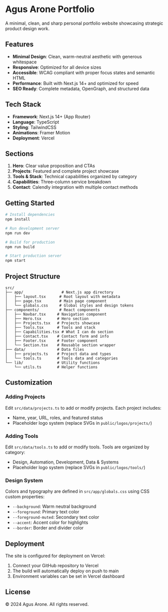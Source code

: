 # Agus Arone Portfolio

A minimal, clean, and sharp personal portfolio website showcasing strategic product design work.

## Features

- **Minimal Design**: Clean, warm-neutral aesthetic with generous whitespace
- **Responsive**: Optimized for all device sizes
- **Accessible**: WCAG compliant with proper focus states and semantic HTML
- **Performance**: Built with Next.js 14+ and optimized for speed
- **SEO Ready**: Complete metadata, OpenGraph, and structured data

## Tech Stack

- **Framework**: Next.js 14+ (App Router)
- **Language**: TypeScript
- **Styling**: TailwindCSS
- **Animations**: Framer Motion
- **Deployment**: Vercel

## Sections

1. **Hero**: Clear value proposition and CTAs
2. **Projects**: Featured and complete project showcase
3. **Tools & Stack**: Technical capabilities organized by category
4. **Capabilities**: Three-column service breakdown
5. **Contact**: Calendly integration with multiple contact methods

## Getting Started

```bash
# Install dependencies
npm install

# Run development server
npm run dev

# Build for production
npm run build

# Start production server
npm start
```

## Project Structure

```
src/
├── app/                 # Next.js app directory
│   ├── layout.tsx      # Root layout with metadata
│   ├── page.tsx        # Main page component
│   └── globals.css     # Global styles and design tokens
├── components/         # React components
│   ├── Navbar.tsx     # Navigation component
│   ├── Hero.tsx       # Hero section
│   ├── Projects.tsx   # Projects showcase
│   ├── Tools.tsx      # Tools and stack
│   ├── Capabilities.tsx # What I can do section
│   ├── Contact.tsx    # Contact form and info
│   ├── Footer.tsx     # Footer component
│   └── Section.tsx    # Reusable section wrapper
├── data/              # Data files
│   ├── projects.ts    # Project data and types
│   └── tools.ts       # Tools data and categories
└── lib/               # Utility functions
    └── utils.ts       # Helper functions
```

## Customization

### Adding Projects
Edit `src/data/projects.ts` to add or modify projects. Each project includes:
- Name, year, URL, roles, and featured status
- Placeholder logo system (replace SVGs in `public/logos/projects/`)

### Adding Tools
Edit `src/data/tools.ts` to add or modify tools. Tools are organized by category:
- Design, Automation, Development, Data & Systems
- Placeholder logo system (replace SVGs in `public/logos/tools/`)

### Design System
Colors and typography are defined in `src/app/globals.css` using CSS custom properties:
- `--background`: Warm neutral background
- `--foreground`: Primary text color
- `--foreground-muted`: Secondary text color
- `--accent`: Accent color for highlights
- `--border`: Border and divider color

## Deployment

The site is configured for deployment on Vercel:

1. Connect your GitHub repository to Vercel
2. The build will automatically deploy on push to main
3. Environment variables can be set in Vercel dashboard

## License

© 2024 Agus Arone. All rights reserved.